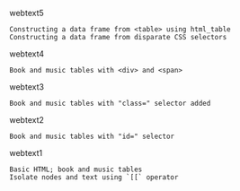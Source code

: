 
webtext5

    Constructing a data frame from <table> using html_table
    Constructing a data frame from disparate CSS selectors

webtext4

    Book and music tables with <div> and <span>

webtext3

    Book and music tables with "class=" selector added

webtext2

    Book and music tables with "id=" selector

webtext1

    Basic HTML; book and music tables
    Isolate nodes and text using `[[` operator